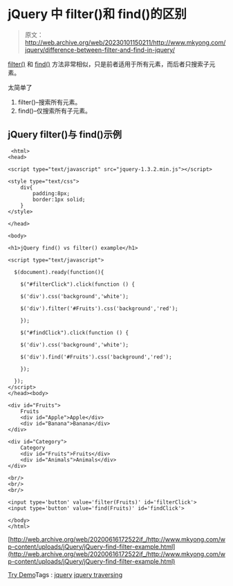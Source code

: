 # jQuery 中 filter()和 find()的区别

> 原文：<http://web.archive.org/web/20230101150211/http://www.mkyong.com/jquery/difference-between-filter-and-find-in-jquery/>

[filter()](http://web.archive.org/web/20200616172522/http://www.mkyong.com/jquery/jquery-filter-example/) 和 [find()](http://web.archive.org/web/20200616172522/http://www.mkyong.com/jquery/jquery-find-example/) 方法非常相似，只是前者适用于所有元素，而后者只搜索子元素。

太简单了

1.  filter()–搜索所有元素。
2.  find()–仅搜索所有子元素。

## jQuery filter()与 find()示例

```
 <html>
<head>

<script type="text/javascript" src="jquery-1.3.2.min.js"></script>

<style type="text/css">
	div{
		padding:8px;
		border:1px solid;
	}
</style>

</head>

<body>

<h1>jQuery find() vs filter() example</h1>

<script type="text/javascript">

  $(document).ready(function(){

    $("#filterClick").click(function () {

	$('div').css('background','white');

	$('div').filter('#Fruits').css('background','red');

    });

    $("#findClick").click(function () {

	$('div').css('background','white');

	$('div').find('#Fruits').css('background','red');

    });

  });
</script>
</head><body>

<div id="Fruits">
	Fruits
	<div id="Apple">Apple</div>
	<div id="Banana">Banana</div>
</div>

<div id="Category">
	Category
	<div id="Fruits">Fruits</div>
	<div id="Animals">Animals</div>
</div>

<br/>
<br/>
<br/>

<input type='button' value='filter(Fruits)' id='filterClick'>
<input type='button' value='find(Fruits)' id='findClick'>

</body>
</html> 
```

[http://web.archive.org/web/20200616172522if_/http://www.mkyong.com/wp-content/uploads/jQuery/jQuery-find-filter-example.html](http://web.archive.org/web/20200616172522if_/http://www.mkyong.com/wp-content/uploads/jQuery/jQuery-find-filter-example.html)

[Try Demo](http://web.archive.org/web/20200616172522/http://www.mkyong.com/wp-content/uploads/jQuery/jQuery-find-filter-example.html)Tags : [jquery](http://web.archive.org/web/20200616172522/https://mkyong.com/tag/jquery/) [jquery traversing](http://web.archive.org/web/20200616172522/https://mkyong.com/tag/jquery-traversing/)<input type="hidden" id="mkyong-current-postId" value="5096">